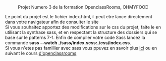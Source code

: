 <p align="center">
    Projet Numero 3 de la formation OpenclassRooms, OHMYFOOD
</p>

<p>
    Le point du projet est le fichier index.html, il peut etre lance directement dans votre navigateur afin de consulter le site <br />
    Si vous souhaitez apportez des modifications sur le css du projet, faite le en utilisant la synthaxe sass, et en respectant la structure des dossiers qui se base sur le patterns 7-1. Enfin de compiler votre code Sass lancez la commande <strong>sass --watch ./sass/index.scss:./css/index.css</strong>.<br/>
    Si vous n'etes pas famillier avec sass vous ppuvez en savoir plus <a href="https://sass-lang.com/documentation">Ici</a> ou en suivant le cours <a href="https://openclassrooms.com/fr/courses/6106181-simplifiez-vous-le-css-avec-sass">d'openclassrooms</a>
</p>
